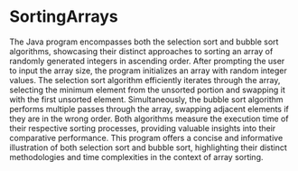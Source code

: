 # SortingArrays
The Java program encompasses both the selection sort and bubble sort algorithms, showcasing their distinct approaches to sorting an array of randomly generated integers in ascending order. After prompting the user to input the array size, the program initializes an array with random integer values. The selection sort algorithm efficiently iterates through the array, selecting the minimum element from the unsorted portion and swapping it with the first unsorted element. Simultaneously, the bubble sort algorithm performs multiple passes through the array, swapping adjacent elements if they are in the wrong order. Both algorithms measure the execution time of their respective sorting processes, providing valuable insights into their comparative performance. This program offers a concise and informative illustration of both selection sort and bubble sort, highlighting their distinct methodologies and time complexities in the context of array sorting.
